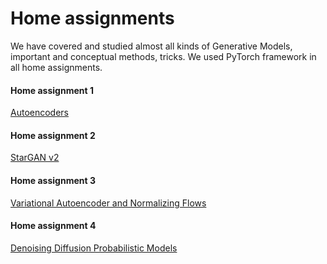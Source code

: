 # Home assignments
We have covered and studied almost all kinds of Generative Models, important and conceptual methods, tricks. We used PyTorch framework in all home assignments.

#### Home assignment 1
[Autoencoders](./hw1_ae_fid.ipynb)

#### Home assignment 2
[StarGAN v2](./hw2_starganv2.ipynb)

#### Home assignment 3
[Variational Autoencoder and Normalizing Flows](./hw3_vae_nf_vapnev.ipynb)

#### Home assignment 4
[Denoising Diffusion Probabilistic Models](./hw4_diff_model.ipynb)